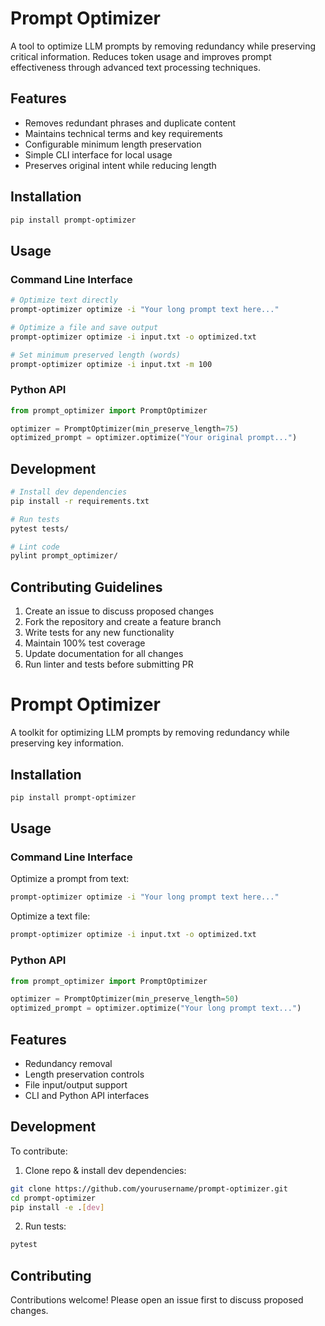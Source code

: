 # Prompt Optimizer

A tool to optimize LLM prompts by removing redundancy while preserving critical information. 
Reduces token usage and improves prompt effectiveness through advanced text processing techniques.

## Features

- Removes redundant phrases and duplicate content
- Maintains technical terms and key requirements
- Configurable minimum length preservation
- Simple CLI interface for local usage
- Preserves original intent while reducing length

## Installation

```bash
pip install prompt-optimizer
```

## Usage

### Command Line Interface
```bash
# Optimize text directly
prompt-optimizer optimize -i "Your long prompt text here..."

# Optimize a file and save output
prompt-optimizer optimize -i input.txt -o optimized.txt

# Set minimum preserved length (words)
prompt-optimizer optimize -i input.txt -m 100
```

### Python API
```python
from prompt_optimizer import PromptOptimizer

optimizer = PromptOptimizer(min_preserve_length=75)
optimized_prompt = optimizer.optimize("Your original prompt...")
```

## Development
```bash
# Install dev dependencies
pip install -r requirements.txt

# Run tests
pytest tests/

# Lint code
pylint prompt_optimizer/
```

## Contributing Guidelines

1. Create an issue to discuss proposed changes
2. Fork the repository and create a feature branch
3. Write tests for any new functionality
4. Maintain 100% test coverage
5. Update documentation for all changes
6. Run linter and tests before submitting PR
# Prompt Optimizer

A toolkit for optimizing LLM prompts by removing redundancy while preserving key information.

## Installation

```bash
pip install prompt-optimizer
```

## Usage

### Command Line Interface

Optimize a prompt from text:
```bash
prompt-optimizer optimize -i "Your long prompt text here..."
```

Optimize a text file:
```bash
prompt-optimizer optimize -i input.txt -o optimized.txt
```

### Python API

```python
from prompt_optimizer import PromptOptimizer

optimizer = PromptOptimizer(min_preserve_length=50)
optimized_prompt = optimizer.optimize("Your long prompt text...")
```

## Features

- Redundancy removal
- Length preservation controls 
- File input/output support
- CLI and Python API interfaces

## Development

To contribute:

1. Clone repo & install dev dependencies:
```bash
git clone https://github.com/yourusername/prompt-optimizer.git
cd prompt-optimizer
pip install -e .[dev]
```

2. Run tests:
```bash
pytest
```

## Contributing

Contributions welcome! Please open an issue first to discuss proposed changes.
